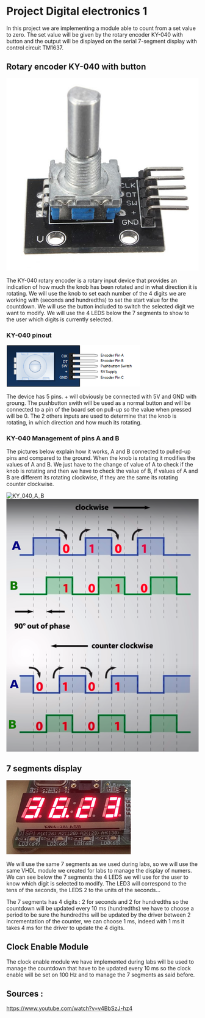 # Project Digital electronics 1

In this project we are implementing a module able to count from a set value to zero. The set value will be given by the rotary encoder KY-040 with button and the output will be displayed on the serial 7-segment display with control circuit TM1637.

## Rotary encoder KY-040 with button

![KY_040_image](KY_040_rotary_encoder.jpg)

The KY-040 rotary encoder is a rotary input device that provides an indication of how much the knob has been rotated and in what direction it is rotating. We will use the knob to set each number of the 4 digits we are working with (seconds and hundredths) to set the start value for the countdown. We will use the button included to switch the selected digit we want to modify. We will use the 4 LEDS below the 7 segments to show to the user which digits is currently selected. 

### KY-040 pinout

![KY_040_pinout](KY_040_Rotary_Encoder_pinout.png)

The device has 5 pins. + will obviously be connected with 5V and GND with groung. The pushbutton swith will be used as a normal button and will be connected to a pin of the board set on pull-up so the value when pressed will be 0. The 2 others inputs are used to determine that the knob is rotating, in which direction and how much its rotating. 

### KY-040 Management of pins A and B

The pictures below explain how it works, A and B connected to pulled-up pins and compared to the ground. When the knob is rotating it modifies the values of A and B. We just have to the change of value of A to check if the knob is rotating and then we have to check the value of B, if values of A and B are different its rotating clockwise, if they are the same its rotating counter clockwise.

![KY_040_A_B](KY_040_A_B.png)
![KY_040_CW_CCW](KY_040_CW_CCW.png)

## 7 segments display

![7segmetns](7segments.png)

We will use the same 7 segments as we used during labs, so we will use the same VHDL module we created for labs to manage the display of numers. We can see below the 7 segments the 4 LEDS we will use for the user to know which digit is selected to modify. The LED3 will correspond to the tens of the seconds, the LEDS 2 to the units of the seconds...

The 7 segments has 4 digits : 2 for seconds and 2 for hundredths so the countdown will be updated every 10 ms (hundredths) we have to choose a period to be sure the hundredths will be updated by the driver between 2 incrementation of the counter, we can choose 1 ms, indeed with 1 ms it takes 4 ms for the driver to update the 4 digits. 

## Clock Enable Module

The clock enable module we have implemented during labs will be used to manage the countdown that have to be updated every 10 ms so the clock enable will be set on 100 Hz and to manage the 7 segments as said before.


## Sources :
https://www.youtube.com/watch?v=v4BbSzJ-hz4
